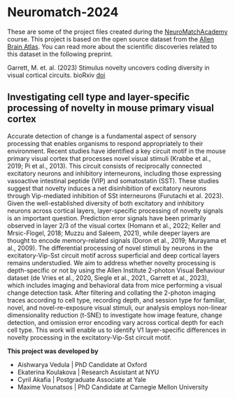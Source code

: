 # Neuromatch-2024

These are some of the project files created during the [NeuroMatchAcademy](https://github.com/NeuromatchAcademy/course-content/tree/main) course. 
This project is based on the open source dataset from the [Allen Brain Atlas](https://allensdk.readthedocs.io/en/latest/visual_behavior_optical_physiology.html). 
You can read more about the scientific discoveries related to this dataset in the following preprint.

Garrett, M. et. al. (2023) Stimulus novelty uncovers coding diversity in visual cortical circuits. bioRxiv [doi](https://www.biorxiv.org/content/10.1101/2023.02.14.528085v2)

## Investigating cell type and layer-specific processing of novelty in mouse primary visual cortex

Accurate detection of change is a fundamental aspect of sensory processing that enables organisms to respond appropriately to their environment. 
Recent studies have identified a key circuit motif in the mouse primary visual cortex that processes novel visual stimuli (Krabbe et al., 2019; Pi et al., 2013). 
This circuit consists of reciprocally connected excitatory neurons and inhibitory interneurons, including those expressing vasoactive intestinal peptide (VIP) 
and somatostatin (SST). These studies suggest that novelty induces a net disinhibition of excitatory neurons through Vip-mediated inhibition of SSt interneurons 
(Furutachi et al. 2023). Given the well-established diversity of both excitatory and inhibitory neurons across cortical layers, layer-specific processing of novelty 
signals is an important question. Prediction error signals have been primarily observed in layer 2/3 of the visual cortex (Homann et al., 2022; Keller and 
Mrsic-Flogel, 2018; Muzzu and Saleem, 2021), while deeper layers are thought to encode memory-related signals (Doron et al., 2019; Murayama et al., 2009). 
The differential processing of novel stimuli by neurons in the excitatory-Vip-Sst circuit motif across superficial and deep cortical layers remains understudied. 
We aim to address whether novelty processing is depth-specific or not by using the Allen Institute 2-photon Visual Behaviour dataset (de Vries et al., 2020, Siegle 
et al., 2021., Garrett et al., 2023), which includes imaging and behavioral data from mice performing a visual change detection task. After filtering and collating 
the 2-photon imaging traces according to cell type, recording depth, and session type for familiar, novel, and novel-re-exposure visual stimuli, our analysis 
employs non-linear dimensionality reduction (t-SNE) to investigate how image feature, change detection, and omission error encoding vary across cortical depth 
for each cell type. This work will enable us to identify V1 layer-specific differences in novelty processing in the excitatory-Vip-Sst circuit motif.


**This project was developed by**
* Aishwarya Vedula | PhD Candidate at Oxford
* Ekaterina Koulakova | Research Assistant at NYU
* Cyril Akafia | Postgraduate Associate at Yale
* Maxime Vounatsos | PhD Candidate at Carnegie Mellon University
